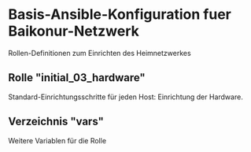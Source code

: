 # Basis-Ansible-Konfiguration fuer Baikonur-Netzwerk
Rollen-Definitionen zum Einrichten des Heimnetzwerkes

## Rolle "initial_03_hardware"
Standard-Einrichtungsschritte für jeden Host: Einrichtung der Hardware.

## Verzeichnis "vars"
Weitere Variablen für die Rolle
